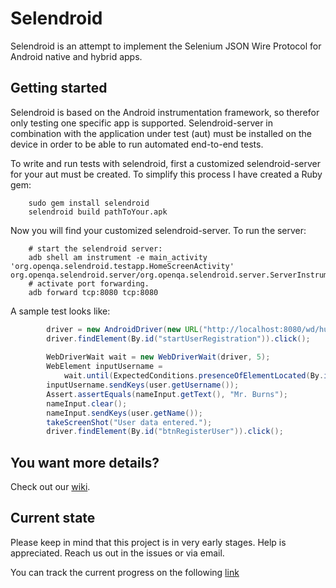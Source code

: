 Selendroid
==========

Selendroid is an attempt to implement the Selenium JSON Wire Protocol for Android native and hybrid apps.

Getting started
---------------

Selendroid is based on the Android instrumentation framework, so therefor only testing one specific app is supported.
Selendroid-server in combination with the application under test (aut) must be installed on the device in order to be able to run automated end-to-end tests.

To write and run tests with selendroid, first a customized selendroid-server for your aut must be created. To simplify this process I have created a Ruby gem:

		sudo gem install selendroid
		selendroid build pathToYour.apk
		
Now you will find your customized selendroid-server. To run the server:

		# start the selendroid server: 
		adb shell am instrument -e main_activity 'org.openqa.selendroid.testapp.HomeScreenActivity' org.openqa.selendroid.server/org.openqa.selendroid.server.ServerInstrumentation
		# activate port forwarding.
		adb forward tcp:8080 tcp:8080

A sample test looks like:

```java
		driver = new AndroidDriver(new URL("http://localhost:8080/wd/hub"), getDefaultCapabilities());
		driver.findElement(By.id("startUserRegistration")).click();
		
		WebDriverWait wait = new WebDriverWait(driver, 5);
		WebElement inputUsername =
         	wait.until(ExpectedConditions.presenceOfElementLocated(By.id("inputUsername")));
		inputUsername.sendKeys(user.getUsername());
		Assert.assertEquals(nameInput.getText(), "Mr. Burns");
		nameInput.clear();
		nameInput.sendKeys(user.getName());
		takeScreenShot("User data entered.");
		driver.findElement(By.id("btnRegisterUser")).click();
```

You want more details?
----------------------

Check out our [wiki](https://github.com/DominikDary/selendroid/wiki/).

Current state
-------------

Please keep in mind that this project is in very early stages. Help is appreciated. Reach us out in the issues or via email.

You can track the current progress on the following [link](https://github.com/DominikDary/selendroid/wiki/JSON-Wire-Protocol)


